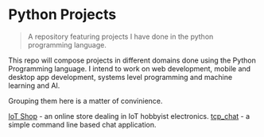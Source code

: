 # Python Projects
> A repository featuring projects I have done in the python programming language.

This repo will compose projects in different domains done using the Python Programming language. I intend to work on web development, mobile and desktop app development, systems level programming and machine learning and AI.

Grouping them here is a matter of convinience.

[IoT Shop]() - an online store dealing in IoT hobbyist electronics.
[tcp_chat](https://github.com/MwangiGregory/python_projects/tree/main/tcp_chat) - a simple command line based chat application.
